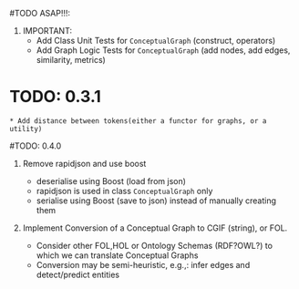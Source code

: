 #TODO ASAP!!!:

1. IMPORTANT:
    * Add Class Unit Tests for `ConceptualGraph` (construct, operators)
    * Add Graph Logic Tests for `ConceptualGraph` (add nodes, add edges, similarity, metrics)

# TODO: 0.3.1
    * Add distance between tokens(either a functor for graphs, or a utility)

#TODO: 0.4.0

1. Remove rapidjson and use boost
    * deserialise using Boost (load from json)
    * rapidjson is used in class `ConceptualGraph` only
    * serialise using Boost (save to json) instead of manually creating them

2. Implement Conversion of a Conceptual Graph to CGIF (string), or FOL.
	* Consider other FOL,HOL or Ontology Schemas (RDF?OWL?) to which we can translate Conceptual Graphs
	* Conversion may be semi-heuristic, e.g.,: infer edges and detect/predict entities
